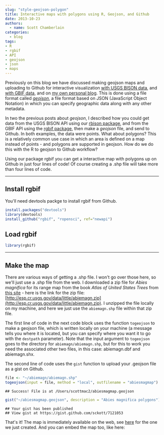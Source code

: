 ```yaml
---
slug: "style-geojson-polygon"
title: Interactive maps with polygons using R, Geojson, and Github
date: 2013-10-23
authors:
  - name: Scott Chamberlain
categories:
  - blog
tags:
- R
- rgbif
- API
- geojson
- json
- maps
---
```


Previously on this blog we have discussed making geojson maps and uploading to Github for interactive visualization [with USGS BISON data](http://ropensci.org/blog/2013/07/04/rbison-geoson/), and [with GBIF data](http://ropensci.org/blog/2013/07/17/style-geojson/), and on [my own personal blog](http://sckott.github.io/2013/06/geojson/). This is done using a file format called [*geojson*](http://en.wikipedia.org/wiki/GeoJSON), a file format based on JSON (JavaScript Object Notation) in which you can specify geographic data along with any other metadata.

In two the previous posts about *geojson*, I described how you could get data from the USGS BISON API using our [rbison package](https://github.com/ropensci/rbison), and from the GBIF API using the [rgbif package](https://github.com/ropensci/rgbif), then make a *geojson* file, and send to Github. In both examples, the data were points. What about polygons?  This is a relatively common use case in which an area is defined on a map instead of points - and polygons are supported in geojson.  How do we do this with the R to geojson to Github workflow?

Using our package rgbif you can get a interactive map with polygons up on Github in just four lines of code! Of course creating a .shp file will take more than four lines of code.

***

## Install rgbif

You'll need devtools packge to install rgbif from Github.

```r
install.packages("devtools")
library(devtools)
install_github("rgbif", "ropensci", ref="newapi")
```

## Load rgbif

```r
library(rgbif)
```

***

## Make the map

There are various ways of getting a .shp file. I won't go over those here, so we'll just use a .shp file from the web. I downloaded a zip file for *Abies magnifica* for its range map from the book *Atlas of United States Trees* from [this site](http://esp.cr.usgs.gov/data/little/) - here is the link for the zip file: [http://esp.cr.usgs.gov/data/little/abiemagn.zip](http://esp.cr.usgs.gov/data/little/abiemagn.zip). I unzipped the file locally on my machine, and here we just use the `abiemagn.shp` file within that zip file.

The first line of code in the next code block uses the function `togeojson` to make a geojson file, which is written locally on your machine (a message tells you where it is located, but you can specify where you want it to go with the `destpath` parameter). Note that the input argument to `togeojson` goes to the directory for `abiemagn/abiemagn.shp`, but for this to work you need the associated other two files, in this case: abiemagn.dbf and abiemagn.shx.

The second line of code uses the `gist` function to upload your .geojson file as a gist on Github.

```r
file <- "~/abiemagn/abiemagn.shp"
togeojson(input = file, method = "local", outfilename = "abiesmagmap")
```

```
## Success! File is at /Users/scottmac2/abiesmagmap.geojson
```

```r
gist("~/abiesmagmap.geojson", description = "Abies magnifica polygons")
```

```
## Your gist has been published
## View gist at https://gist.github.com/sckott/7121053
```

That's it! The map is immediately available on the web, see [here](https://gist.github.com/sckott/7121053) for the one we just created. And you can embed the map too, like here:

<!-- <iframe src="https://gist.github.com/sckott/7121053?scroll=false"></iframe> -->

<script src="https://gist.github.com/sckott/7121053.js"></script>

